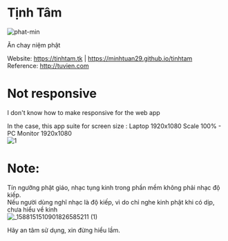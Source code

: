 # Tịnh Tâm  
![phat-min](https://user-images.githubusercontent.com/86332370/191321369-ab975da8-010b-48d2-8ea7-565f57a93ac0.png)  

   Ăn chay niệm phật    
     
     
Website: https://tinhtam.tk  | https://minhtuan29.github.io/tinhtam  
Reference: http://tuvien.com  
  
# Not responsive
I don't know how to make responsive for the web app  
  
In the case, this app suite for screen size : Laptop 1920x1080 Scale 100%   -   PC Monitor 1920x1080  
![1](https://user-images.githubusercontent.com/86332370/191282684-185c128c-4053-4884-8964-05aca3dc5a88.JPG)  

# Note:  
Tín ngưỡng phật giáo, nhạc tụng kinh trong phần mềm không phải nhạc độ kiếp.  
Nếu người dùng nghĩ nhạc là độ kiếp, vì do chỉ nghe kinh phật khi có dịp, chưa hiểu về kinh  
![_1588151510901826585211 (1)](https://user-images.githubusercontent.com/86332370/191320761-56d719ed-a290-465d-adf8-23b3a308c23e.png)
  
Hãy an tâm sử dụng, xin đừng hiểu lầm.

